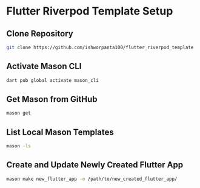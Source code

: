 # Flutter Riverpod Template Setup

## Clone Repository
```sh
git clone https://github.com/ishworpanta100/flutter_riverpod_template
```

## Activate Mason CLI
```sh
dart pub global activate mason_cli
```

## Get Mason from GitHub
```sh
mason get
```

## List Local Mason Templates
```sh
mason -ls
```

## Create and Update Newly Created Flutter App
```sh
mason make new_flutter_app -o /path/to/new_created_flutter_app/
